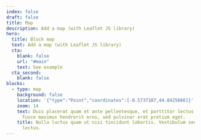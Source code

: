 ```yaml
---
index: false
draft: false
title: Map
description: Add a map (with Leaflet JS library)
hero:
  title: Block map
  text: Add a map (with Leaflet JS library)
  cta:
    blank: false
    url: "#main"
    text: See example
  cta_second:
    blank: false
blocks:
  - type: map
    background: false
    location: '{"type":"Point","coordinates":[-0.5737107,44.8425666]}'
    zoom: 14
    text: Duis placerat quam et ante pellentesque, et porttitor lectus sollicitudin.
      Fusce maximus hendrerit eros, sed pulvinar erat pretium eget.
    title: Nulla luctus quam ut nisi tincidunt lobortis. Vestibulum sed bibendum
      lectus.
---
```

